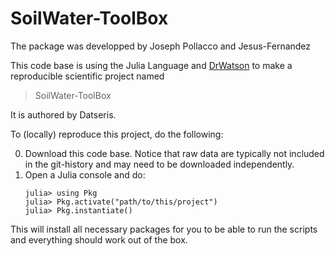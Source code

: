 # SoilWater-ToolBox

The package was developped by Joseph Pollacco and Jesus-Fernandez





This code base is using the Julia Language and [DrWatson](https://juliadynamics.github.io/DrWatson.jl/stable/)
to make a reproducible scientific project named
> SoilWater-ToolBox

It is authored by Datseris.

To (locally) reproduce this project, do the following:

0. Download this code base. Notice that raw data are typically not included in the
   git-history and may need to be downloaded independently.
1. Open a Julia console and do:
   ```
   julia> using Pkg
   julia> Pkg.activate("path/to/this/project")
   julia> Pkg.instantiate()
   ```

This will install all necessary packages for you to be able to run the scripts and
everything should work out of the box.
